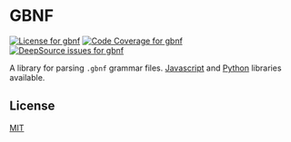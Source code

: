 # GBNF

<a href="https://github.com/thekevinscott/gbnf/blob/master/LICENSE"><img alt="License for gbnf" src="https://img.shields.io/npm/l/gbnf" /></a>
<a href="https://codecov.io/gh/thekevinscott/gbnf"><img alt="Code Coverage for gbnf" src="https://img.shields.io/codecov/c/github/thekevinscott/gbnf" /></a>
<a href="https://deepsource.io/gh/thekevinscott/gbnf/?ref=repository-badge"><img alt="DeepSource issues for gbnf" src="https://deepsource.io/gh/thekevinscott/gbnf.svg/?label=active+issues&show_trend=true" /></a>

A library for parsing `.gbnf` grammar files. [Javascript](packages/gbnfjs) and [Python](packages/python) libraries available.

## License

[MIT](LICENSE)
